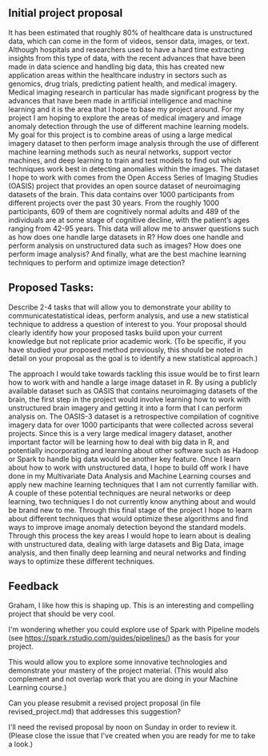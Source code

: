 ## Initial project proposal

It has been estimated that roughly 80% of healthcare data is unstructured data, which can come in the form of videos, sensor data, images, or text. Although hospitals and researchers used to have a hard time extracting insights from this type of data, with the recent advances that have been made in data science and handling big data, this has 
created new application areas within the healthcare industry in sectors such as genomics, drug trials, predicting patient health, and medical imagery. Medical imaging research in particular has made significant progress by the advances that have been made in artificial intelligence and machine learning and it is the area that I hope to base my project around. For my project I am hoping to explore the areas of medical imagery and image anomaly detection through the use of different machine learning models. My goal for this project is to combine areas of using a large medical imagery dataset to then perform image analysis through the use of different machine learning methods such as neural networks, support vector machines, and deep learning to train and test models to find out which techniques work best in detecting anomalies within the images. 
	The dataset I hope to work with comes from the Open Access Series of Imaging Studies (OASIS) project that provides an open source dataset of neuroimaging datasets of the brain. This data contains over 1000 participants from different projects over the past 30 years. From the roughly 1000 participants, 609 of them are cognitively normal adults and 489 of the individuals are at some stage of cognitive decline, with the patient’s ages ranging from 42-95 years. This data will allow me to answer questions such as how does one handle large datasets in R? How does one handle and perform analysis on unstructured data such as images? How does one perform image analysis? And finally, what are the best machine learning techniques to perform and optimize image detection?

## Proposed Tasks: 
Describe 2-4 tasks that will allow you to demonstrate your ability to communicatestatistical ideas, perform analysis, and use a new statistical technique to address a question of interest to you. Your proposal should clearly identify how your proposed tasks build upon your current knowledge but not replicate prior academic work. (To be specific, if you have studied your proposed method previously, this should be noted in detail on your proposal as the goal is to identify a new statistical approach.)

The approach I would take towards tackling this issue would be to first learn how to work with and handle a large image dataset in R. By using a publicly available dataset such as OASIS that contains neuroimaging datasets of the brain, the first step in the project would involve learning how to work with unstructured brain imagery and getting it into a form that I can perform analysis on. The OASIS-3 dataset is a retrospective compilation of cognitive imagery data for over 1000 participants that were collected across several projects. Since this is a very large medical imagery dataset, another important factor will be learning how to deal with big data in R, and potentially incorporating and learning about other software such as Hadoop or Spark to handle big data would be another key feature. Once I learn about how to work with unstructured data, I hope to build off work I have done in my Multivariate Data Analysis and Machine Learning courses and apply new machine learning techniques that I am not currently familiar with. A couple of these potential techniques are neural networks or deep learning, two techniques I do not currently know anything about and would be brand new to me. Through this final stage of the project I hope to learn about different techniques that would optimize these algorithms and find ways to improve image anomaly detection beyond the standard models.
Through this process the key areas I would hope to learn about is dealing with unstructured data, dealing with large datasets and Big Data, image analysis, and then finally deep learning and neural networks and finding ways to optimize these different techniques.


## Feedback

Graham, I like how this is shaping up.  This is an interesting and compelling project that should be very cool.

I'm wondering whether you could explore use of Spark with Pipeline models (see https://spark.rstudio.com/guides/pipelines/) as the basis for your project.

This would allow you to explore some innovative technologies and demonstrate your mastery of the project material.  (This would also complement and not overlap work that you are doing in your Machine Learning course.)

Can you please resubmit a revised project proposal (in file revised_project.md) that addresses this suggestion?

I'll need the revised proposal by noon on Sunday in order to review it.
(Please close the issue that I've created when you are ready for me to take a look.)
